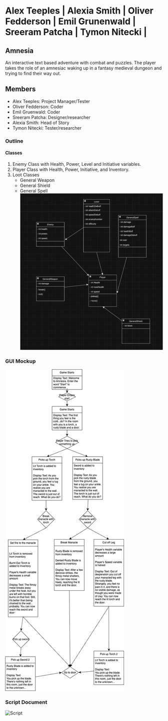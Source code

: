 # Alex Teeples | Alexia Smith | Oliver Fedderson | Emil Grunenwald | Sreeram Patcha | Tymon Nitecki |
##  Amnesia
An interactive text based adventure with combat and puzzles. The player takes the role of an amnesiac waking up in a fantasy medieval dungeon and trying to find their way out.

## Members
* Alex Teeples: Project Manager/Tester
* Oliver Fedderson: Coder
* Emil Gruenwald: Coder
* Sreeram Patcha: Designer/researcher
* Alexia Smith: Head of Story
* Tymon Nitecki: Tester/researcher


### Outline
#### Classes
1. Enemy Class with Health, Power, Level and Initiative variables.
2. Player Class with Health, Power, Initiative, and Inventory.
3. Loot Classes
    * General Weapon
    * General Shield
    * General Spell
![classdiagram](https://github.com/AllLiver/Amnesia/blob/main/images/class.png?raw=true)



### GUI Mockup

![GUIMockup](https://github.com/AllLiver/Amnesia/blob/main/images/GuiMockup.drawio.png?raw=true)

### Script Document

![Script](https://docs.google.com/document/d/1F3mtKZmisULB8qps1sTR8Pgd-AnuWUekt4y_VfUn9Ek/edit?usp=sharing)
